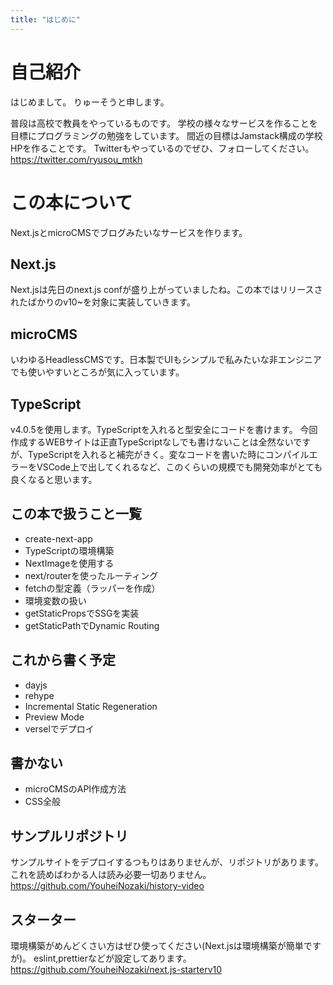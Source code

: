 ```yaml
---
title: "はじめに"
---
```

# 自己紹介
はじめまして。
りゅーそうと申します。

普段は高校で教員をやっているものです。
学校の様々なサービスを作ることを目標にプログラミングの勉強をしています。
間近の目標はJamstack構成の学校HPを作ることです。
Twitterもやっているのでぜひ、フォローしてください。
https://twitter.com/ryusou_mtkh

# この本について

Next.jsとmicroCMSでブログみたいなサービスを作ります。

## Next.js
Next.jsは先日のnext.js confが盛り上がっていましたね。この本ではリリースされたばかりのv10~を対象に実装していきます。

## microCMS
いわゆるHeadlessCMSです。日本製でUIもシンプルで私みたいな非エンジニアでも使いやすいところが気に入っています。

## TypeScript
v4.0.5を使用します。TypeScriptを入れると型安全にコードを書けます。
今回作成するWEBサイトは正直TypeScriptなしでも書けないことは全然ないですが、TypeScriptを入れると補完がきく。変なコードを書いた時にコンパイルエラーをVSCode上で出してくれるなど、このくらいの規模でも開発効率がとても良くなると思います。

## この本で扱うこと一覧
 - create-next-app
 - TypeScriptの環境構築
 - NextImageを使用する
 - next/routerを使ったルーティング
 - fetchの型定義（ラッパーを作成）
 - 環境変数の扱い
 - getStaticPropsでSSGを実装
 - getStaticPathでDynamic Routing

## これから書く予定
 - dayjs
 - rehype
 - Incremental Static Regeneration
 - Preview Mode
 - verselでデプロイ

## 書かない
 - microCMSのAPI作成方法
 - CSS全般

## サンプルリポジトリ
サンプルサイトをデプロイするつもりはありませんが、リポジトリがあります。
これを読めばわかる人は読み必要一切ありません。
https://github.com/YouheiNozaki/history-video

## スターター
環境構築がめんどくさい方はぜひ使ってください(Next.jsは環境構築が簡単ですが)。
eslint,prettierなどが設定してあります。
https://github.com/YouheiNozaki/next.js-starterv10
